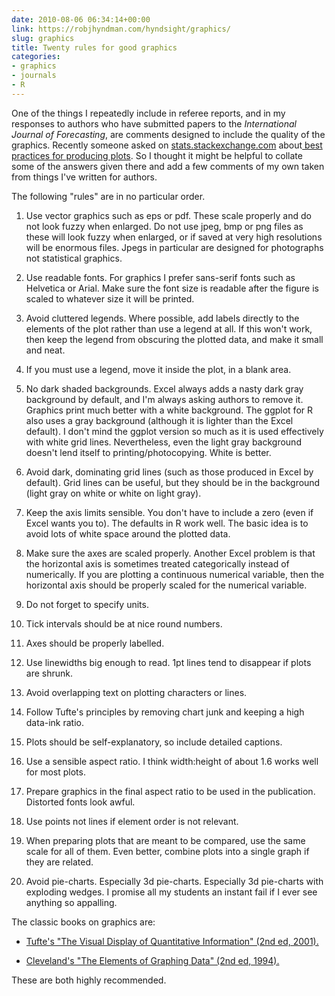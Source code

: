 ```yaml
---
date: 2010-08-06 06:34:14+00:00
link: https://robjhyndman.com/hyndsight/graphics/
slug: graphics
title: Twenty rules for good graphics
categories:
- graphics
- journals
- R
---
```


One of the things I repeatedly include in referee reports, and in my responses to authors who have submitted papers to the _International Journal of Forecasting_, are comments designed to include the quality of the graphics. Recently someone asked on [stats.stackexchange.com](http://stats.stackexchange.com) about[ best practices for producing plots](http://stats.stackexchange.com/questions/396/). So I thought it might be helpful to collate some of the answers given there and add a few comments of my own taken from things I've written for authors.

The following "rules" are in no particular order.




    
  1. Use vector graphics such as eps or pdf. These scale properly and do not look fuzzy when enlarged. Do not use jpeg, bmp or png files as these will look fuzzy when enlarged, or if saved at very high resolutions will be enormous files. Jpegs in particular are designed for photographs not statistical graphics.

    
  2. Use readable fonts. For graphics I prefer sans-serif fonts such as Helvetica or Arial. Make sure the font size is readable after the figure is scaled to whatever size it will be printed.

    
  3. Avoid cluttered legends. Where possible, add labels directly to the elements of the plot rather than use a legend at all. If this won't work, then keep the legend from obscuring the plotted data, and make it small and neat.

    
  4. If you must use a legend, move it inside the plot, in a blank area.

    
  5. No dark shaded backgrounds. Excel always adds a nasty dark gray background by default, and I'm always asking authors to remove it. Graphics print much better with a white background. The ggplot for R also uses a gray background (although it is lighter than the Excel default). I don't mind the ggplot version so much as it is used effectively with white grid lines. Nevertheless, even the light gray background doesn't lend itself to printing/photocopying. White is better.

    
  6. Avoid dark, dominating grid lines (such as those produced in Excel by default). Grid lines can be useful, but they should be in the background (light gray on white or white on light gray).

    
  7. Keep the axis limits sensible. You don't have to include a zero (even if Excel wants you to). The defaults in R work well. The basic idea is to avoid lots of white space around the plotted data.

    
  8. Make sure the axes are scaled properly. Another Excel problem is that the horizontal axis is sometimes treated categorically instead of numerically. If you are plotting a continuous numerical variable, then the horizontal axis should be properly scaled for the numerical variable.

    
  9. Do not forget to specify units.

    
  10. Tick intervals should be at nice round numbers.

    
  11. Axes should be properly labelled.

    
  12. Use linewidths big enough to read. 1pt lines tend to disappear if plots are shrunk.

    
  13. Avoid overlapping text on plotting characters or lines.

    
  14. Follow Tufte's principles by removing chart junk and keeping a high data-ink ratio.

    
  15. Plots should be self-explanatory, so include detailed captions.

    
  16. Use a sensible aspect ratio. I think width:height of about 1.6 works well for most plots.

    
  17. Prepare graphics in the final aspect ratio to be used in the publication. Distorted fonts look awful.

    
  18. Use points not lines if element order is not relevant.

    
  19. When preparing plots that are meant to be compared, use the same scale for all of them. Even better, combine plots into a single graph if they are related.


  20. Avoid pie-charts. Especially 3d pie-charts. Especially 3d pie-charts with exploding wedges. I promise all my students an instant fail if I ever see anything so appalling.


The classic books on graphics are:



  * [Tufte's "The Visual Display of Quantitative Information" (2nd ed, 2001).](http://amzn.com/0961392142/?tag=otexts-20)


  * [Cleveland's "The Elements of Graphing Data" (2nd ed, 1994).](http://amzn.com/0963488414/?tag=otexts-20)



These are both highly recommended.

